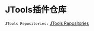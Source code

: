 # JTools插件仓库
`JTools Repositories:` [JTools Repositories](https://github.com/orgs/jtools-plugins/repositories)
